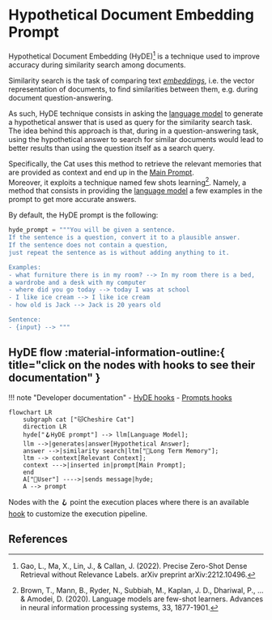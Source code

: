 # Hypothetical Document Embedding Prompt

Hypothetical Document Embedding (HyDE)[^1] is a technique used to improve accuracy during similarity search among documents.

Similarity search is the task of comparing text [*embeddings*](../llm.md#embedding-model), i.e. the vector representation of documents,
to find similarities between them, e.g. during document question-answering. 

As such, HyDE technique consists in asking the [language model](../llm.md#completion-model) to generate a hypothetical answer that is used as query for the similarity search task.
The idea behind this approach is that, during in a question-answering task, using the hypothetical answer to search for similar documents would lead to better results than using the question itself as a search query.

Specifically, the Cat uses this method to retrieve the relevant memories that are provided as context and end up in the [Main Prompt](main_prompt.md).   
Moreover, it exploits a technique named few shots learning[^2]. 
Namely, a method that consists in providing the [language model](../llm.md#completion-model) a few examples in the prompt to get more accurate answers.

By default, the HyDE prompt is the following:
```python
hyde_prompt = """You will be given a sentence.
If the sentence is a question, convert it to a plausible answer. 
If the sentence does not contain a question, 
just repeat the sentence as is without adding anything to it.

Examples:
- what furniture there is in my room? --> In my room there is a bed, 
a wardrobe and a desk with my computer
- where did you go today --> today I was at school
- I like ice cream --> I like ice cream
- how old is Jack --> Jack is 20 years old

Sentence:
- {input} --> """
```

## HyDE flow :material-information-outline:{ title="click on the nodes with hooks to see their documentation" }

!!! note "Developer documentation"
    - [HyDE hooks](../../technical/plugins/hooks.md)
    - [Prompts hooks](../../technical/plugins/hooks.md)

```mermaid
flowchart LR
    subgraph cat ["🐱Cheshire Cat"]
    direction LR
    hyde["🪝HyDE prompt"] --> llm[Language Model];
    llm -->|generates|answer[Hypothetical Answer];
    answer -->|similarity search|ltm["🐘Long Term Memory"];
    ltm --> context[Relevant Context];
    context --->|inserted in|prompt[Main Prompt];
    end
    A["👤User"] ---->|sends message|hyde;
    A --> prompt
```

Nodes with the :hook: point the execution places where there is an available [hook](../plugins.md) to customize the execution pipeline.

## References

[^1]: Gao, L., Ma, X., Lin, J., & Callan, J. (2022). Precise Zero-Shot Dense Retrieval without Relevance Labels. arXiv preprint arXiv:2212.10496.

[^2]: Brown, T., Mann, B., Ryder, N., Subbiah, M., Kaplan, J. D., Dhariwal, P., ... & Amodei, D. (2020). Language models are few-shot learners. Advances in neural information processing systems, 33, 1877-1901.
